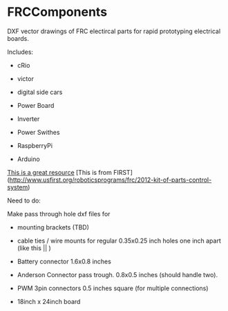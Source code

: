 FRCComponents
=============
 
 DXF vector drawings of FRC electircal parts for rapid prototyping electrical boards.
 
 Includes:
 
  * cRio
  
  * victor
  
  * digital side cars
  
  * Power Board
  
  * Inverter
  
  * Power Swithes
  
  * RaspberryPi
  
  * Arduino
  
[This is a great resource](http://www.firstcadlibrary.com/pages/electrical%20parts.asp)
[This is from FIRST] (http://www.usfirst.org/roboticsprograms/frc/2012-kit-of-parts-control-system)

Need to do:

Make pass through hole dxf files for

* mounting brackets (TBD)

* cable ties / wire mounts for regular 0.35x0.25 inch holes one inch apart (like this  ||  )

* Battery connector 1.6x0.8 inches

* Anderson Connector pass trough. 0.8x0.5 inches (should handle two).

* PWM 3pin connectors 0.5 inches square (for multiple connections)

* 18inch x 24inch board

